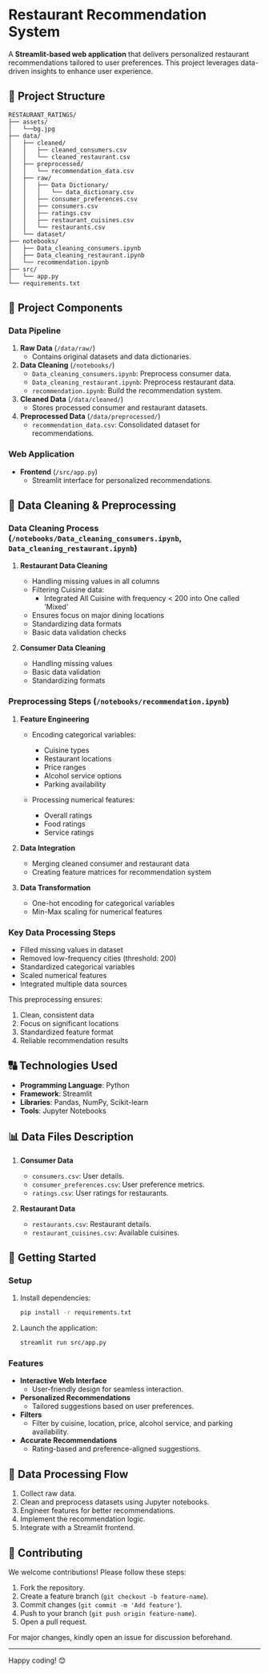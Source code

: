 # Restaurant Recommendation System

A **Streamlit-based web application** that delivers personalized restaurant recommendations tailored to user preferences. This project leverages data-driven insights to enhance user experience.

## 📁 Project Structure

```
RESTAURANT_RATINGS/
├── assets/
│   └──bg.jpg
├── data/
│   ├── cleaned/
│   │   ├── cleaned_consumers.csv
│   │   └── cleaned_restaurant.csv
│   ├── preprocessed/
│   │   └── recommendation_data.csv
│   ├── raw/
│   │   ├── Data Dictionary/
│   │   │   └── data_dictionary.csv
│   │   ├── consumer_preferences.csv
│   │   ├── consumers.csv
│   │   ├── ratings.csv
│   │   ├── restaurant_cuisines.csv
│   │   └── restaurants.csv
│   └── dataset/
├── notebooks/
│   ├── Data_cleaning_consumers.ipynb
│   ├── Data_cleaning_restaurant.ipynb
│   └── recommendation.ipynb
├── src/
│   └── app.py
└── requirements.txt
```

## 🔧 Project Components

### **Data Pipeline**
1. **Raw Data** (`/data/raw/`)
   - Contains original datasets and data dictionaries.
2. **Data Cleaning** (`/notebooks/`)
   - `Data_cleaning_consumers.ipynb`: Preprocess consumer data.
   - `Data_cleaning_restaurant.ipynb`: Preprocess restaurant data.
   - `recommendation.ipynb`: Build the recommendation system.
3. **Cleaned Data** (`/data/cleaned/`)
   - Stores processed consumer and restaurant datasets.
4. **Preprocessed Data** (`/data/preprocessed/`)
   - `recommendation_data.csv`: Consolidated dataset for recommendations.

### **Web Application**
- **Frontend** (`/src/app.py`)
  - Streamlit interface for personalized recommendations.

## 🧣️ Data Cleaning & Preprocessing

### Data Cleaning Process (`/notebooks/Data_cleaning_consumers.ipynb`, `Data_cleaning_restaurant.ipynb`)

1. **Restaurant Data Cleaning**
   - Handling missing values in all columns
   - Filtering Cuisine data:
     - Integrated All Cuisine with frequency < 200 into One called 'Mixed'
   - Ensures focus on major dining locations
   - Standardizing data formats
   - Basic data validation checks

2. **Consumer Data Cleaning**
   - Handling missing values
   - Basic data validation
   - Standardizing formats

### Preprocessing Steps (`/notebooks/recommendation.ipynb`)

1. **Feature Engineering**
   - Encoding categorical variables:
     - Cuisine types
     - Restaurant locations
     - Price ranges
     - Alcohol service options
     - Parking availability
   
   - Processing numerical features:
     - Overall ratings
     - Food ratings
     - Service ratings

2. **Data Integration**
   - Merging cleaned consumer and restaurant data
   - Creating feature matrices for recommendation system

3. **Data Transformation**
   - One-hot encoding for categorical variables
   - Min-Max scaling for numerical features

### Key Data Processing Steps
- Filled missing values in dataset
- Removed low-frequency cities (threshold: 200)
- Standardized categorical variables
- Scaled numerical features
- Integrated multiple data sources

This preprocessing ensures:
1. Clean, consistent data
2. Focus on significant locations
3. Standardized feature format
4. Reliable recommendation results

## 🔠 Technologies Used
- **Programming Language**: Python
- **Framework**: Streamlit
- **Libraries**: Pandas, NumPy, Scikit-learn
- **Tools**: Jupyter Notebooks

## 📊 Data Files Description

1. **Consumer Data**
   - `consumers.csv`: User details.
   - `consumer_preferences.csv`: User preference metrics.
   - `ratings.csv`: User ratings for restaurants.

2. **Restaurant Data**
   - `restaurants.csv`: Restaurant details.
   - `restaurant_cuisines.csv`: Available cuisines.

## 🚀 Getting Started

### **Setup**
1. Install dependencies:
   ```bash
   pip install -r requirements.txt
   ```
2. Launch the application:
   ```bash
   streamlit run src/app.py
   ```

### **Features**
- **Interactive Web Interface**
  - User-friendly design for seamless interaction.
- **Personalized Recommendations**
  - Tailored suggestions based on user preferences.
- **Filters**
  - Filter by cuisine, location, price, alcohol service, and parking availability.
- **Accurate Recommendations**
  - Rating-based and preference-aligned suggestions.

## 🔄 Data Processing Flow
1. Collect raw data.
2. Clean and preprocess datasets using Jupyter notebooks.
3. Engineer features for better recommendations.
4. Implement the recommendation logic.
5. Integrate with a Streamlit frontend.

## 🤝 Contributing

We welcome contributions! Please follow these steps:
1. Fork the repository.
2. Create a feature branch (`git checkout -b feature-name`).
3. Commit changes (`git commit -m 'Add feature'`).
4. Push to your branch (`git push origin feature-name`).
5. Open a pull request.


For major changes, kindly open an issue for discussion beforehand.

---

Happy coding! 😊

 
 
